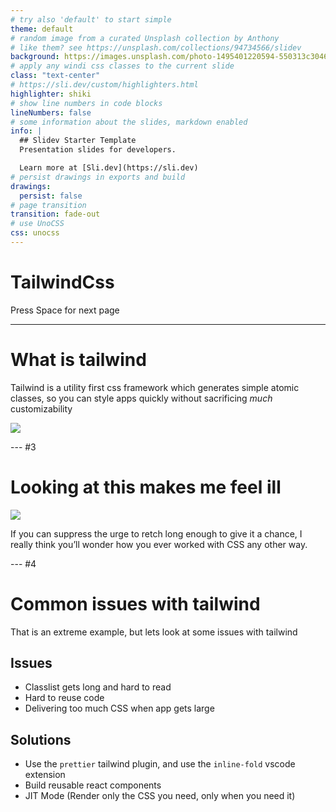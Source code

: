 ```yaml
---
# try also 'default' to start simple
theme: default
# random image from a curated Unsplash collection by Anthony
# like them? see https://unsplash.com/collections/94734566/slidev
background: https://images.unsplash.com/photo-1495401220594-550313c3046b?ixlib=rb-4.0.3&ixid=MnwxMjA3fDB8MHxwaG90by1wYWdlfHx8fGVufDB8fHx8&auto=format&fit=crop&w=2064&q=80
# apply any windi css classes to the current slide
class: "text-center"
# https://sli.dev/custom/highlighters.html
highlighter: shiki
# show line numbers in code blocks
lineNumbers: false
# some information about the slides, markdown enabled
info: |
  ## Slidev Starter Template
  Presentation slides for developers.

  Learn more at [Sli.dev](https://sli.dev)
# persist drawings in exports and build
drawings:
  persist: false
# page transition
transition: fade-out
# use UnoCSS
css: unocss
---
```


# TailwindCss

<div class="pt-12">
  <span @click="$slidev.nav.next" class="px-2 py-1 rounded cursor-pointer" hover="bg-white bg-opacity-10">
    Press Space for next page <carbon:arrow-right class="inline"/>
  </span>
</div>

---

# What is tailwind

Tailwind is a utility first css framework which generates simple atomic classes, so you can style apps quickly without sacrificing _much_ customizability

<img src="/img/LibrariesSummarised.png" class="w-128" />

--- #3

# Looking at this makes me feel ill

<img src="/img/InsaneTailwind.png" class="w-256 mb-4" />

<div class="flex justify-center">
  <div v-click class="text-left flex flex-col items-end">
    <p class="w-128 me-2 italic">
      If you can suppress the urge to retch long enough to give it a chance, I really think you’ll wonder how you ever worked with CSS any other way.
    </p>
    <Quote/>
  </div>
</div>

--- #4

# Common issues with tailwind

That is an extreme example, but lets look at some issues with tailwind

## Issues

- Classlist gets long and hard to read
- Hard to reuse code
- Delivering too much CSS when app gets large

<v-click>

## Solutions

- Use the `prettier` tailwind plugin, and use the `inline-fold` vscode extension
- Build reusable react components
- JIT Mode (Render only the CSS you need, only when you need it)

</v-click>

